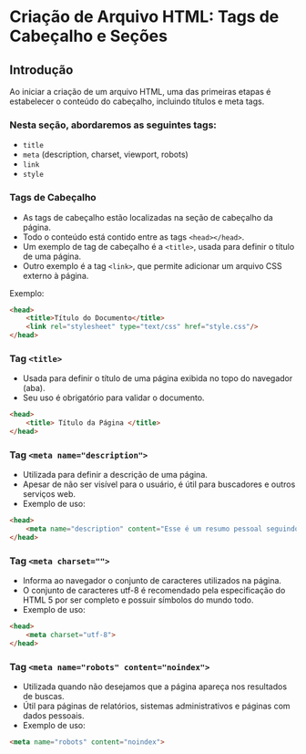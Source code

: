 # Criação de Arquivo HTML: Tags de Cabeçalho e Seções

## Introdução

Ao iniciar a criação de um arquivo HTML, uma das primeiras etapas é estabelecer o conteúdo do cabeçalho, incluindo títulos e meta tags.

### Nesta seção, abordaremos as seguintes tags:

- `title`
- `meta` (description, charset, viewport, robots)
- `link`
- `style`

### Tags de Cabeçalho

- As tags de cabeçalho estão localizadas na seção de cabeçalho da página.
- Todo o conteúdo está contido entre as tags `<head></head>`.
- Um exemplo de tag de cabeçalho é a `<title>`, usada para definir o título de uma página.
- Outro exemplo é a tag `<link>`, que permite adicionar um arquivo CSS externo à página.
  
Exemplo:

```html
<head>
    <title>Título do Documento</title>
    <link rel="stylesheet" type="text/css" href="style.css"/>
</head>
```

### Tag `<title>`

- Usada para definir o título de uma página exibida no topo do navegador (aba).
- Seu uso é obrigatório para validar o documento.

```html
<head>
    <title> Título da Página </title>
</head>
```

### Tag `<meta name="description">`

- Utilizada para definir a descrição de uma página.
- Apesar de não ser visível para o usuário, é útil para buscadores e outros serviços web.
- Exemplo de uso:

```html
<head>
    <meta name="description" content="Esse é um resumo pessoal seguindo o cronograma do curso de HTML da plataforma DevMedia">
</head>
```

### Tag `<meta charset="">`

- Informa ao navegador o conjunto de caracteres utilizados na página.
- O conjunto de caracteres utf-8 é recomendado pela especificação do HTML 5 por ser completo e possuir símbolos do mundo todo.
- Exemplo de uso:

```html
<head>
    <meta charset="utf-8">
</head>
```

### Tag `<meta name="robots" content="noindex">`

- Utilizada quando não desejamos que a página apareça nos resultados de buscas.
- Útil para páginas de relatórios, sistemas administrativos e páginas com dados pessoais.
- Exemplo de uso:

```html
<meta name="robots" content="noindex">
```
 


















